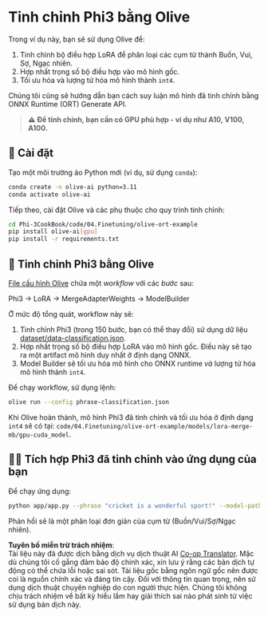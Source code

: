 <!--
CO_OP_TRANSLATOR_METADATA:
{
  "original_hash": "4164123a700fecd535d850f09506d72a",
  "translation_date": "2025-05-09T04:33:11+00:00",
  "source_file": "code/03.Finetuning/olive-ort-example/README.md",
  "language_code": "vi"
}
-->
# Tinh chỉnh Phi3 bằng Olive

Trong ví dụ này, bạn sẽ sử dụng Olive để:

1. Tinh chỉnh bộ điều hợp LoRA để phân loại các cụm từ thành Buồn, Vui, Sợ, Ngạc nhiên.
1. Hợp nhất trọng số bộ điều hợp vào mô hình gốc.
1. Tối ưu hóa và lượng tử hóa mô hình thành `int4`.

Chúng tôi cũng sẽ hướng dẫn bạn cách suy luận mô hình đã tinh chỉnh bằng ONNX Runtime (ORT) Generate API.

> **⚠️ Để tinh chỉnh, bạn cần có GPU phù hợp - ví dụ như A10, V100, A100.**

## 💾 Cài đặt

Tạo một môi trường ảo Python mới (ví dụ, sử dụng `conda`):

```bash
conda create -n olive-ai python=3.11
conda activate olive-ai
```

Tiếp theo, cài đặt Olive và các phụ thuộc cho quy trình tinh chỉnh:

```bash
cd Phi-3CookBook/code/04.Finetuning/olive-ort-example
pip install olive-ai[gpu]
pip install -r requirements.txt
```

## 🧪 Tinh chỉnh Phi3 bằng Olive
[File cấu hình Olive](../../../../../code/03.Finetuning/olive-ort-example/phrase-classification.json) chứa một *workflow* với các *bước* sau:

Phi3 -> LoRA -> MergeAdapterWeights -> ModelBuilder

Ở mức độ tổng quát, workflow này sẽ:

1. Tinh chỉnh Phi3 (trong 150 bước, bạn có thể thay đổi) sử dụng dữ liệu [dataset/data-classification.json](../../../../../code/03.Finetuning/olive-ort-example/dataset/dataset-classification.json).
1. Hợp nhất trọng số bộ điều hợp LoRA vào mô hình gốc. Điều này sẽ tạo ra một artifact mô hình duy nhất ở định dạng ONNX.
1. Model Builder sẽ tối ưu hóa mô hình cho ONNX runtime *và* lượng tử hóa mô hình thành `int4`.

Để chạy workflow, sử dụng lệnh:

```bash
olive run --config phrase-classification.json
```

Khi Olive hoàn thành, mô hình Phi3 đã tinh chỉnh và tối ưu hóa ở định dạng `int4` sẽ có tại: `code/04.Finetuning/olive-ort-example/models/lora-merge-mb/gpu-cuda_model`.

## 🧑‍💻 Tích hợp Phi3 đã tinh chỉnh vào ứng dụng của bạn

Để chạy ứng dụng:

```bash
python app/app.py --phrase "cricket is a wonderful sport!" --model-path models/lora-merge-mb/gpu-cuda_model
```

Phản hồi sẽ là một phân loại đơn giản của cụm từ (Buồn/Vui/Sợ/Ngạc nhiên).

**Tuyên bố miễn trừ trách nhiệm**:  
Tài liệu này đã được dịch bằng dịch vụ dịch thuật AI [Co-op Translator](https://github.com/Azure/co-op-translator). Mặc dù chúng tôi cố gắng đảm bảo độ chính xác, xin lưu ý rằng các bản dịch tự động có thể chứa lỗi hoặc sai sót. Tài liệu gốc bằng ngôn ngữ gốc nên được coi là nguồn chính xác và đáng tin cậy. Đối với thông tin quan trọng, nên sử dụng dịch thuật chuyên nghiệp do con người thực hiện. Chúng tôi không chịu trách nhiệm về bất kỳ hiểu lầm hay giải thích sai nào phát sinh từ việc sử dụng bản dịch này.